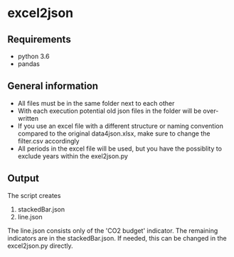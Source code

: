 # excel2json

## Requirements
- python 3.6
- pandas

## General information
- All files must be in the same folder next to each other
- With each execution potential old json files in the folder will be over-written
- If you use an excel file with a different structure or naming convention compared to the original data4json.xlsx, make sure to change the filter.csv accordingly
- All periods in the excel file will be used, but you have the possiblity to exclude years within the exel2json.py


## Output
The script creates
1. stackedBar.json
2. line.json

The line.json consists only of the 'CO2 budget' indicator. The remaining indicators are in the stackedBar.json. If needed, this can be changed in the excel2json.py directly.
